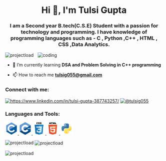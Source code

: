 <h1 align="center">Hi 👋, I'm Tulsi Gupta</h1>
<h3 align="center">I am a Second year B.tech(C.S.E) Student with a passion for technology and programming. I have knowledge of programming languages such as - C , Python ,C++ , HTML , CSS ,Data Analytics.</h3>
<img align="right" alt="coding" width="400" src="![image](https://github.com/user-attachments/assets/cc47c002-a352-4022-b59c-ff132a46d58c)
">
<p align="left"> <img src="https://komarev.com/ghpvc/?username=projectload&label=Profile%20views&color=0e75b6&style=flat" alt="projectload" /> </p>

- 🌱 I’m currently learning **DSA and Problem Solving in C++ programming**

- 📫 How to reach me **tulsig055@gmail.com**

<h3 align="left">Connect with me:</h3>
<p align="left">
<a href="https://linkedin.com/in/https://www.linkedin.com/in/tulsi-gupta-387743257/" target="blank"><img align="center" src="https://raw.githubusercontent.com/rahuldkjain/github-profile-readme-generator/master/src/images/icons/Social/linked-in-alt.svg" alt="https://www.linkedin.com/in/tulsi-gupta-387743257/" height="30" width="40" /></a>
<a href="https://www.hackerrank.com/@tulsig055" target="blank"><img align="center" src="https://raw.githubusercontent.com/rahuldkjain/github-profile-readme-generator/master/src/images/icons/Social/hackerrank.svg" alt="@tulsig055" height="30" width="40" /></a>
</p>

<h3 align="left">Languages and Tools:</h3>
<p align="left"> <a href="https://www.cprogramming.com/" target="_blank" rel="noreferrer"> <img src="https://raw.githubusercontent.com/devicons/devicon/master/icons/c/c-original.svg" alt="c" width="40" height="40"/> </a> <a href="https://www.w3schools.com/cpp/" target="_blank" rel="noreferrer"> <img src="https://raw.githubusercontent.com/devicons/devicon/master/icons/cplusplus/cplusplus-original.svg" alt="cplusplus" width="40" height="40"/> </a> <a href="https://www.w3schools.com/css/" target="_blank" rel="noreferrer"> <img src="https://raw.githubusercontent.com/devicons/devicon/master/icons/css3/css3-original-wordmark.svg" alt="css3" width="40" height="40"/> </a> <a href="https://www.w3.org/html/" target="_blank" rel="noreferrer"> <img src="https://raw.githubusercontent.com/devicons/devicon/master/icons/html5/html5-original-wordmark.svg" alt="html5" width="40" height="40"/> </a> <a href="https://www.python.org" target="_blank" rel="noreferrer"> <img src="https://raw.githubusercontent.com/devicons/devicon/master/icons/python/python-original.svg" alt="python" width="40" height="40"/> </a> </p>

<p><img align="left" src="https://github-readme-stats.vercel.app/api/top-langs?username=projectload&show_icons=true&locale=en&layout=compact" alt="projectload" /></p>

<p>&nbsp;<img align="center" src="https://github-readme-stats.vercel.app/api?username=projectload&show_icons=true&locale=en" alt="projectload" /></p>

<p><img align="center" src="https://github-readme-streak-stats.herokuapp.com/?user=projectload&" alt="projectload" /></p>
